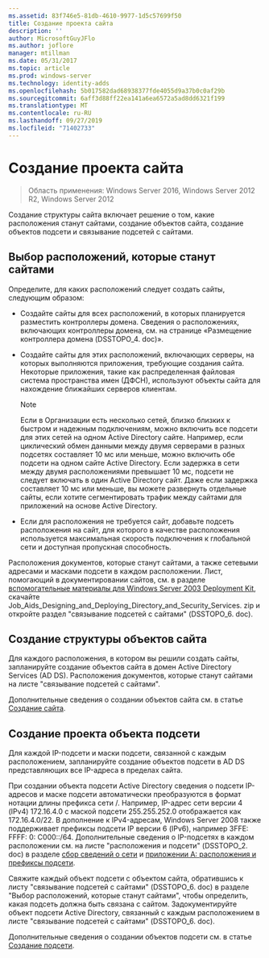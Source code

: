 ```yaml
---
ms.assetid: 83f746e5-81db-4610-9977-1d5c57699f50
title: Создание проекта сайта
description: ''
author: MicrosoftGuyJFlo
ms.author: joflore
manager: mtillman
ms.date: 05/31/2017
ms.topic: article
ms.prod: windows-server
ms.technology: identity-adds
ms.openlocfilehash: 5b017582dad68938377fde4055d9a37b0c0af29b
ms.sourcegitcommit: 6aff3d88ff22ea141a6ea6572a5ad8dd6321f199
ms.translationtype: MT
ms.contentlocale: ru-RU
ms.lasthandoff: 09/27/2019
ms.locfileid: "71402733"
---
```

# <a name="creating-a-site-design"></a>Создание проекта сайта

>Область применения: Windows Server 2016, Windows Server 2012 R2, Windows Server 2012

Создание структуры сайта включает решение о том, какие расположения станут сайтами, создание объектов сайта, создание объектов подсети и связывание подсетей с сайтами.  
  
## <a name="deciding-which-locations-will-become-sites"></a>Выбор расположений, которые станут сайтами

Определите, для каких расположений следует создать сайты, следующим образом:  
  
- Создайте сайты для всех расположений, в которых планируется разместить контроллеры домена. Сведения о расположениях, включающих контроллеры домена, см. на странице «Размещение контроллера домена (DSSTOPO_4. doc)».  
- Создайте сайты для этих расположений, включающих серверы, на которых выполняются приложения, требующие создания сайта. Некоторые приложения, такие как распределенная файловая система пространства имен (ДФСН), используют объекты сайта для нахождение ближайших серверов клиентам.  

   > [!NOTE]  
   > Если в Организации есть несколько сетей, близко близких к быстром и надежным подключениям, можно включить все подсети для этих сетей на одном Active Directory сайте. Например, если циклический обмен данными между двумя серверами в разных подсетях составляет 10 мс или меньше, можно включить обе подсети на одном сайте Active Directory. Если задержка в сети между двумя расположениями превышает 10 мс, подсети не следует включать в один Active Directory сайт. Даже если задержка составляет 10 мс или меньше, вы можете развернуть отдельные сайты, если хотите сегментировать трафик между сайтами для приложений на основе Active Directory.  

- Если для расположения не требуется сайт, добавьте подсеть расположения на сайт, для которого в качестве расположения используется максимальная скорость подключения к глобальной сети и доступная пропускная способность.  
  
Расположения документов, которые станут сайтами, а также сетевыми адресами и масками подсети в каждом расположении. Лист, помогающий в документировании сайтов, см. в разделе [вспомогательные материалы для Windows Server 2003 Deployment Kit](https://go.microsoft.com/fwlink/?LinkID=102558), скачайте Job_Aids_Designing_and_Deploying_Directory_and_Security_Services. zip и откройте раздел "связывание подсетей с сайтами" (DSSTOPO_6. doc).  
  
## <a name="creating-a-site-object-design"></a>Создание структуры объектов сайта

Для каждого расположения, в котором вы решили создать сайты, запланируйте создание объектов сайта в домен Active Directory Services (AD DS). Расположения документов, которые станут сайтами на листе "связывание подсетей с сайтами".  
  
Дополнительные сведения о создании объектов сайта см. в статье [Создание сайта](https://go.microsoft.com/fwlink/?LinkId=107067).  
  
## <a name="creating-a-subnet-object-design"></a>Создание проекта объекта подсети

Для каждой IP-подсети и маски подсети, связанной с каждым расположением, запланируйте создание объектов подсети в AD DS представляющих все IP-адреса в пределах сайта.  
  
При создании объекта подсети Active Directory сведения о подсети IP-адресов и маске подсети автоматически преобразуются в формат нотации длины префикса сети <IP address>/<prefix length>. Например, IP-адрес сети версии 4 (IPv4) 172.16.4.0 с маской подсети 255.255.252.0 отображается как 172.16.4.0/22. В дополнение к IPv4-адресам, Windows Server 2008 также поддерживает префиксы подсети IP версии 6 (IPv6), например 3FFE: FFFF: 0: C000::/64. Дополнительные сведения о IP-подсетях в каждом расположении см. на листе "расположения и подсети" (DSSTOPO_2. doc) в разделе [сбор сведений о сети](../../ad-ds/plan/Collecting-Network-Information.md) и [приложении A: расположения и префиксы подсети](Appendix-A--Locations-and-Subnet-Prefixes.md).  
  
Свяжите каждый объект подсети с объектом сайта, обратившись к листу "связывание подсетей с сайтами" (DSSTOPO_6. doc) в разделе "Выбор расположений, которые станут сайтами", чтобы определить, какая подсеть должна быть связана с сайтом. Задокументируйте объект подсети Active Directory, связанный с каждым расположением в листе "связывание подсетей с сайтами" (DSSTOPO_6. doc).  
  
Дополнительные сведения о создании объектов подсети см. в статье [Создание подсети](https://go.microsoft.com/fwlink/?LinkId=107068).
